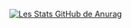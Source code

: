 [![Les Stats GitHub de Anurag](https://github-readme-stats.vercel.app/api?username=tjobit&?count_private=true&theme=gruvbox&show_icons=true)](https://github.com/anuraghazra/github-readme-stats)
